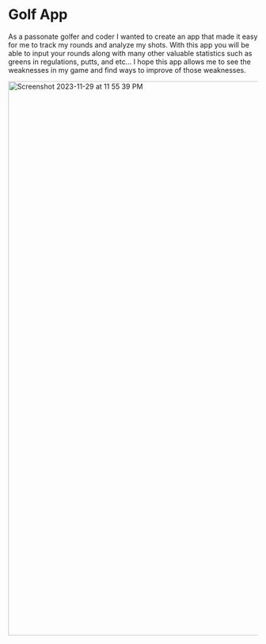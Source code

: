 # Golf App

As a passonate golfer and coder I wanted to create an app that made it easy for me to track my rounds and analyze my shots. 
With this app you will be able to input your rounds along with many other valuable statistics such as greens in regulations, putts, and etc...
I hope this app allows me to see the weaknesses in my game and find ways to improve of those weaknesses.


<img width="1121" alt="Screenshot 2023-11-29 at 11 55 39 PM" src="https://github.com/Joseph-Rhodes/Golf-App-/assets/134114755/94e42a8f-e003-47aa-a21c-e464e6463192">

